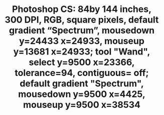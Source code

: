 ---
ee_id: '4394'
site: '1'
type: '2'
long_id: '2017-060 Photoshop CS: 84by 144 inches, 300 DPI, RGB, square pixels, default
  gradient “Spectrum”, mo'
url: 2017-060-photoshop-cs-84by-144-inches-300-dpi-rgb-square-pixels-default-gra
title: 'Photoshop CS: 84by 144 inches, 300 DPI, RGB, square pixels, default gradient
  “Spectrum”, mousedown y=24433 x=24933, mouseup y=13681 x=24933; tool "Wand", select
  y=9500 x=23366, tolerance=94, contiguous= off; default gradient "Spectrum", mousedown
  y=9500 x=4425, mouseup y=9500 x=38534 '
year: '2017'
medium: Chromogenic print
commission:
add_credit:
dims: 84 x 144 in
pitch:
ps:
live_url:
related:
youtube:
imgs: photoshop-cs-2017-060-database-02-ug.jpg
subheading:
year2: '2017'
download:
add_credits:
related_code:
layout: things-i-made
---